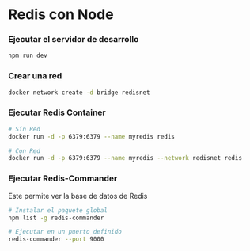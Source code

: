 # Redis con Node

### Ejecutar el servidor de desarrollo

```sh
npm run dev
```

### Crear una red

```sh
docker network create -d bridge redisnet
```

### Ejecutar Redis Container

```sh
# Sin Red
docker run -d -p 6379:6379 --name myredis redis

# Con Red
docker run -d -p 6379:6379 --name myredis --network redisnet redis
```

### Ejecutar Redis-Commander

Este permite ver la base de datos de Redis

```sh
# Instalar el paquete global
npm list -g redis-commander

# Ejecutar en un puerto definido
redis-commander --port 9000
```
